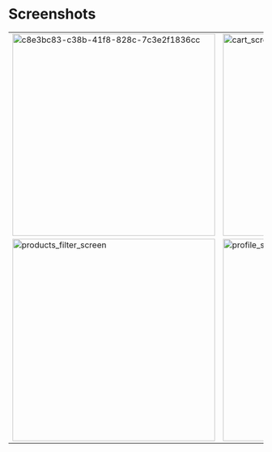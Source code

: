 # Screenshots

<table>
  <tr>
    <td><img src="https://github.com/user-attachments/assets/d1f169e1-c14b-41b1-87ef-9a416eb93481" alt="c8e3bc83-c38b-41f8-828c-7c3e2f1836cc" width="400"/></td>
    <td><img src="https://github.com/user-attachments/assets/b11ec865-53eb-4cc6-8700-88bc63186744" alt="cart_screen" width="400"/></td>
    <td><img src="https://github.com/user-attachments/assets/3e5d53b6-64c2-4a47-91bd-15ffcac9b24c" alt="product_screen" width="400"/></td>
  </tr>
  <tr>
    <td><img src="https://github.com/user-attachments/assets/90ed20c8-4511-464d-a985-26148c3c0baf" alt="products_filter_screen" width="400"/></td>
    <td><img src="https://github.com/user-attachments/assets/ba1dd921-df83-4015-a811-bad6e584fa56" alt="profile_screen" width="400"/></td>
    <td><img src="https://github.com/user-attachments/assets/38bfe16b-15b6-47f4-9b40-9b3bb7972b35" alt="review_screen" width="400"/></td>
  </tr>
</table>
